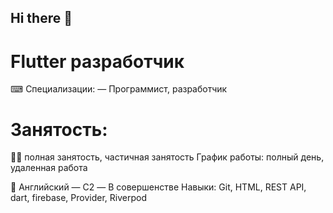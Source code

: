 ## Hi there 👋

# Flutter разработчик
⌨ Специализации: — Программист, разработчик

# Занятость:
👨‍💼 полная занятость, частичная занятость График работы: полный день, удаленная работа

💬 Английский — C2 — В совершенстве Навыки: Git, HTML, REST API, dart, firebase, Provider, Riverpod
